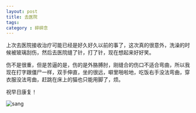```yaml
---
layout: post
title: 去医院
tags:
category : 碎碎念
---
```


  上次去医院接收治疗可能已经是好久好久以前的事了，这次真的很意外，洗澡的时候被玻璃刮伤，然后去医院缝了针，打了针，现在想起来好好笑。

  伤不是很重，但是苦逼的是，伤的是外胳膊肘，刚缝合的伤口不适合弯曲，所以我现在打字跟僵尸一样，双手伸直，坐的很远，噼里啪啦地，吃饭右手没法弯曲，穿衣服没法弯曲，赶跳在床上的猫也只能用脚了，烦。

  祝早日康复！

  ![sang](http://img31.mtime.cn/mg/2013/11/07/123709.91567763.jpg)